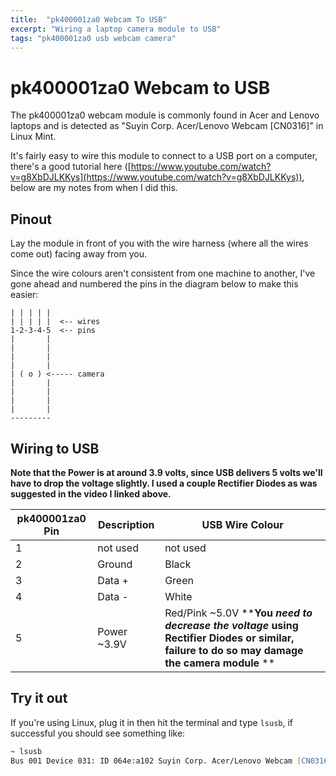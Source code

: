 ```yaml
---
title:  "pk400001za0 Webcam To USB"
excerpt: "Wiring a laptop camera module to USB"
tags: "pk400001za0 usb webcam camera"
---
```


# pk400001za0 Webcam to USB

The pk400001za0 webcam module is commonly found in Acer and Lenovo laptops and is detected as "Suyin Corp. Acer/Lenovo Webcam [CN0316]" in Linux Mint.

It's fairly easy to wire this module to connect to a USB port on a computer, there's a good tutorial here ([https://www.youtube.com/watch?v=g8XbDJLKKys](https://www.youtube.com/watch?v=g8XbDJLKKys)), below are my notes from when I did this.

## Pinout

Lay the module in front of you with the wire harness (where all the wires come out) facing away from you.

Since the wire colours aren't consistent from one machine to another, I've gone ahead and numbered the pins in the diagram below to make this easier: 


```text
| | | | |
| | | | |  <-- wires
1-2-3-4-5  <-- pins
|       |
|       |
|       |
|       |
| ( o ) <----- camera 
|       |
|       |
|       |
|       |
---------
```


## Wiring to USB

__Note that the Power is at around 3.9 volts, since USB delivers 5 volts we'll have to drop the voltage slightly. I used a couple Rectifier Diodes as was suggested in the video I linked above.__

|pk400001za0 Pin|Description|USB Wire Colour|
|-|-|-|
|1|not used|not used|
|2|Ground|Black|
|3|Data +|Green|
|4|Data -|White|
|5|Power ~3.9V|Red/Pink ~5.0V  **__You _need to decrease the voltage_ using Rectifier Diodes or similar, failure to do so may damage the camera module__ **|

## Try it out

If you're using Linux, plug it in then hit the terminal and type `lsusb`, if successful you should see something like:

```zsh
~ lsusb   
Bus 001 Device 031: ID 064e:a102 Suyin Corp. Acer/Lenovo Webcam [CN0316]
```
